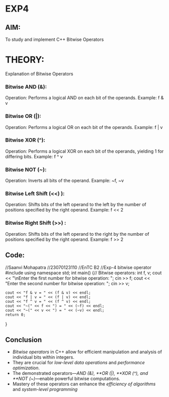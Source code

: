 # EXP4
## AIM:
To study and implement C++ Bitwise Operators


# THEORY:
Explanation of Bitwise Operators
### Bitwise AND (&):

Operation: Performs a logical AND on each bit of the operands.
Example: f & v
### Bitwise OR (|):

Operation: Performs a logical OR on each bit of the operands.
Example: f | v
### Bitwise XOR (^):

Operation: Performs a logical XOR on each bit of the operands, yielding 1 for differing bits.
Example: f ^ v
### Bitwise NOT (~):

Operation: Inverts all bits of the operand.
Example: ~f, ~v
### Bitwise Left Shift (<<) ):

Operation: Shifts bits of the left operand to the left by the number of positions specified by the right operand.
Example: f << 2
### Bitwise Right Shift (>>) :

Operation: Shifts bits of the left operand to the right by the number of positions specified by the right operand.
Example: f >> 2

## Code:
//Saanvi Mohapatra
//23070123110
//EnTC B2
//Exp-4 bitwise operator
#include <iostream>
using namespace std;
int main()
{// Bitwise operators:
    int f, v;
    cout << "\nEnter the first number for bitwise operation: ";
    cin >> f;
    cout << "Enter the second number for bitwise operation: ";
    cin >> v;
    
    cout << "f & v = " << (f & v) << endl;
    cout << "f | v = " << (f | v) << endl;
    cout << "f ^ v = " << (f ^ v) << endl;
    cout << "~(" << f << ") = " << (~f) << endl;
    cout << "~(" << v << ") = " << (~v) << endl;
    return 0;
}



## Conclusion

- *Bitwise operators* in C++ allow for efficient manipulation and analysis of individual bits within integers.
- They are crucial for *low-level data operations* and *performance optimization*.
- The demonstrated operators—*AND (&), **OR (|), **XOR (^), and **NOT (~)*—enable powerful bitwise computations.
- Mastery of these operators can enhance the *efficiency of algorithms* and *system-level programming*
